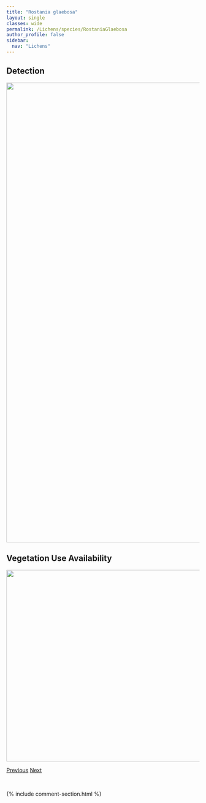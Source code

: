 ```yaml
---
title: "Rostania glaebosa"
layout: single
classes: wide
permalink: /Lichens/species/RostaniaGlaebosa
author_profile: false
sidebar:
  nav: "Lichens"
---
```


<h2>Detection</h2>

<a href="https://drive.google.com/uc?export=view&id=15BKipd40A2YemTHjWTwrCY8CW8aca0t3">
<img src="https://drive.google.com/uc?export=view&id=15BKipd40A2YemTHjWTwrCY8CW8aca0t3" height = "1200" width = "800">
</a>


<h2>Vegetation Use Availability</h2>

<a href="https://drive.google.com/uc?export=view&id=1vELBcHE-5bpUdsG8EvUFF63KVkk5G9-L">
<img src="https://drive.google.com/uc?export=view&id=1vELBcHE-5bpUdsG8EvUFF63KVkk5G9-L" height = "500" width = "1000">
</a>


<a href="/DevelopmentWebsite/Lichens/species/RhizoplacaSubdiscrepans" class="pagination--pager" title="Rhizoplaca subdiscrepans">Previous</a> <a href="/DevelopmentWebsite/Lichens/species/RostaniaVespertillionis" class="pagination--pager" title="Rostania vespertillionis">Next</a>

<p>&nbsp;</p>

{% include comment-section.html %}
